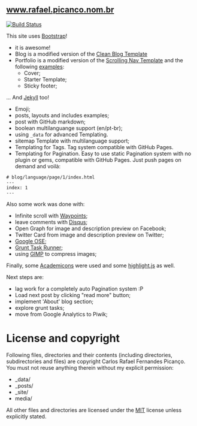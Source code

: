 ## www.rafael.picanco.nom.br

[![Build Status](https://travis-ci.org/cpicanco/cpicanco.github.io.svg?branch=master)](https://travis-ci.org/cpicanco/cpicanco.github.io)

This site uses [Bootstrap](http://getbootstrap.com/)!
 - it is awesome!
 - Blog is a modified version of the [Clean Blog Template](http://startbootstrap.com/template-overviews/clean-blog/) 
 - Portfolio is a modified version of the [Scrolling Nav Template](http://startbootstrap.com/template-overviews/scrolling-nav/) and the following [examples](http://getbootstrap.com/getting-started/#examples):
     - Cover;
     - Starter Template;
     - Sticky footer;

... And [Jekyll](http://jekyllrb.com/) too!
 - Emoji;
 - posts, layouts and includes examples;
 - post with GitHub markdown;
 - boolean multilanguange support (en/pt-br);
 - using `_data` for advanced Templating.
 - sitemap Template with multilanguage support;
 - Templating for Tags. Tag system compatible with GitHub Pages.
 - Templating for Pagination. Easy to use static Pagination system with no plugin or gems, compatible with GitHub Pages. Just push pages on demand and voilà:


```
# blog/language/page/1/index.html
---
index: 1
---
```

Also some work was done with:
 - Infinite scroll with [Waypoints](http://imakewebthings.com/waypoints/shortcuts/infinite-scroll/);
 - leave comments with [Disqus](https://disqus.com/);
 - Open Graph for image and description preview on Facebook;
 - Twitter Card from image and description preview on Twitter;
 - [Google OSE](https://www.google.com/webmasters/);
 - [Grunt Task Runner](http://gruntjs.com/);
 - using [GIMP](http://www.gimp.org/) to compress images;

Finally, some [Academicons](http://jpswalsh.github.io/academicons/) were used and some [highlight.js](https://highlightjs.org/) as well. 

Next steps are:
 - lag work for a completely auto Pagination system :P
 - Load next post by clicking "read more" button; 
 - implement 'About' blog section;
 - explore grunt tasks;
 - move from Google Analytics to Piwik;
    
# License and copyright

Following files, directories and their contents (including directories, subdirectories and files) are copyright Carlos Rafael Fernandes Picanço. You must not reuse anything therein without my explicit permission:

* _data/
* _posts/
* _site/
* media/

All other files and directories are licensed under the [MIT](http://www.opensource.org/licenses/mit-license.php) license unless explicitly stated.